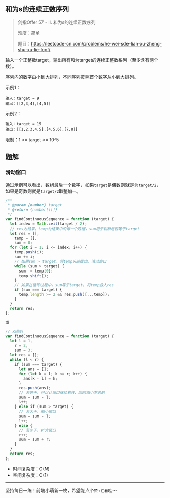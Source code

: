 ## 和为s的连续正数序列

> 剑指Offer 57 - II. 和为s的连续正数序列
>
> 难度：简单
>
> 题目：https://leetcode-cn.com/problems/he-wei-sde-lian-xu-zheng-shu-xu-lie-lcof/

输入一个正整数target，输出所有和为target的连续正整数系列（至少含有两个数）。

序列内的数字由小到大排列，不同序列按照首个数字从小到大排列。

示例1：

```
输入：target = 9
输出：[[2,3,4],[4,5]]
```

示例2：

```
输入：target = 15
输出：[[1,2,3,4,5],[4,5,6],[7,8]]
```

限制：1 <= target <= 10^5

## 题解

### 滑动窗口

通过示例可以看出，数组最后一个数字，如果`target`是偶数则就是为`target/2`，如果是奇数则就是`target/2`取整加一。

```javascript
/**
 * @param {number} target
 * @return {number[][]}
 */
var findContinuousSequence = function (target) {
  let index = Math.ceil(target / 2);
  // res为结果，temp为结果中的每一个数组，sum用于判断是否等于target
  let res = [],
    temp = [],
    sum = 0;
  for (let i = 1; i <= index; i++) {
    temp.push(i);
    sum += i;
    // 如果sum > target，将temp头部推出，滑动窗口
    while (sum > target) {
      sum -= temp[0];
      temp.shift();
    }
    // 如果在循环过程中，sum等于target，将temp放入res
    if (sum === target) {
      temp.length >= 2 && res.push([...temp]);
    }
  }
  return res;
};

或

// 双指针
var findContinuousSequence = function (target) {
  let l = 1,
    r = 2,
    sum = 3;
  let res = [];
  while (l < r) {
    if (sum === target) {
      let ans = [];
      for (let k = l; k <= r; k++) {
        ans[k - l] = k;
      }
      res.push(ans);
      // 若等于，可以让窗口继续右移，同时缩小左边的
      sum = sum - l;
      l++;
    } else if (sum > target) {
      // 若大于，缩小窗口
      sum = sum - l;
      l++;
    } else {
      // 若小于，扩大窗口
      r++;
      sum = sum + r;
    }
  }
  return res;
};
```

- 时间复杂度：O($N$)
- 空间复杂度：O($1$)

****

坚持每日一练！前端小萌新一枚，希望能点个`赞`+`在看`哇～
